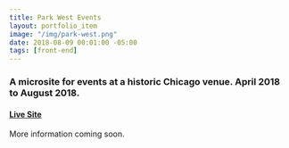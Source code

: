 ```yaml
---
title: Park West Events
layout: portfolio_item
image: "/img/park-west.png"
date: 2018-08-09 00:01:00 -05:00
tags: [front-end]
---
```


### A microsite for events at a historic Chicago venue. April 2018 to August 2018.
#### [Live Site](https://www.parkwestchicagoevents.com/)

More information coming soon.
